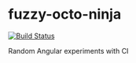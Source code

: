 fuzzy-octo-ninja
================
[![Build Status](https://travis-ci.org/lukeberry99/fuzzy-octo-ninja.svg?branch=master)](https://travis-ci.org/lukeberry99/fuzzy-octo-ninja)

Random Angular experiments with CI

